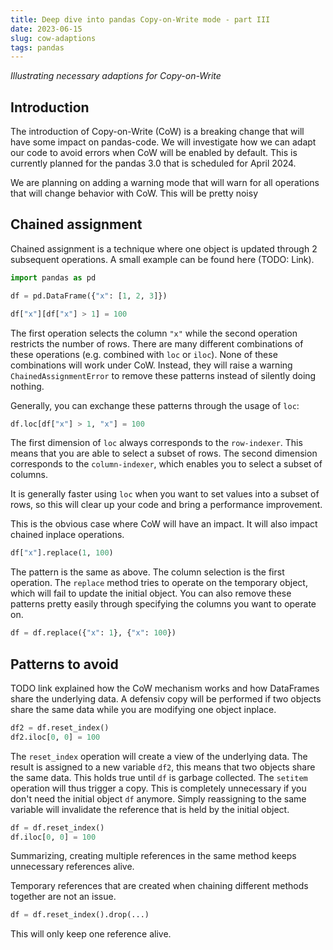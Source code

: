 ```yaml
---
title: Deep dive into pandas Copy-on-Write mode - part III
date: 2023-06-15
slug: cow-adaptions
tags: pandas
---
```


_Illustrating necessary adaptions for Copy-on-Write_


## Introduction

The introduction of Copy-on-Write (CoW) is a breaking change that will have some impact on
pandas-code. We will investigate how we can adapt our code to avoid errors when CoW will be
enabled by default. This is currently planned for the pandas 3.0 that is scheduled for April 2024.

We are planning on adding a warning mode that will warn for all operations that will change
behavior with CoW. This will be pretty noisy

## Chained assignment

Chained assignment is a technique where one object is updated through 2 subsequent operations. A
small example can be found here (TODO: Link).

```python
import pandas as pd

df = pd.DataFrame({"x": [1, 2, 3]})

df["x"][df["x"] > 1] = 100
```

The first operation selects the column ``"x"`` while the second operation restricts the number
of rows. There are many different combinations of these operations (e.g. combined with ``loc`` or
``iloc``). None of these combinations will work under CoW. Instead, they will raise a warning 
``ChainedAssignmentError`` to remove these patterns instead of silently doing nothing.

Generally, you can exchange these patterns through the usage of ``loc``:

```python
df.loc[df["x"] > 1, "x"] = 100
```

The first dimension of ``loc`` always corresponds to the ``row-indexer``. This means that you are
able to select a subset of rows. The second dimension corresponds to the ``column-indexer``, which
enables you to select a subset of columns. 

It is generally faster using ``loc`` when you want to set values into a subset of rows, so this
will clear up your code and bring a performance improvement.

This is the obvious case where CoW will have an impact. It will also impact chained inplace 
operations.

```python
df["x"].replace(1, 100)
```

The pattern is the same as above. The column selection is the first operation. The ``replace``
method tries to operate on the temporary object, which will fail to update the initial object.
You can also remove these patterns pretty easily through specifying the columns you want to
operate on.

```python
df = df.replace({"x": 1}, {"x": 100})
```

## Patterns to avoid

TODO link explained how the CoW mechanism works and how DataFrames share the underlying data. A
defensiv copy will be performed if two objects share the same data while you are modifying one
object inplace.

```python
df2 = df.reset_index()
df2.iloc[0, 0] = 100
```

The ``reset_index`` operation will create a view of the underlying data. The result is assigned to 
a new variable ``df2``, this means that two objects share the same data. This holds true until
``df`` is garbage collected. The ``setitem`` operation
will thus trigger a copy. This is completely unnecessary if you don't need the initial object 
``df`` anymore. Simply reassigning to the same variable will invalidate the reference that is
held by the initial object.

```python
df = df.reset_index()
df.iloc[0, 0] = 100
```

Summarizing, creating multiple references in the same method keeps unnecessary references alive.

Temporary references that are created when chaining different methods together are not an issue.

```python
df = df.reset_index().drop(...)
```

This will only keep one reference alive.

